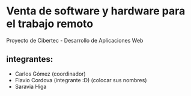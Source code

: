 # Venta de software y hardware para el trabajo remoto
Proyecto de Cibertec - Desarrollo de Aplicaciones Web

## integrantes:
- Carlos Gómez (coordinador)
- Flavio Cordova (integrante :D)
(colocar sus nombres)
- Saravia Higa